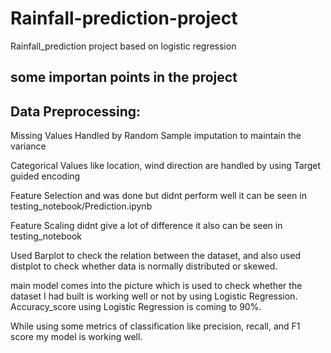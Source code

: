 # Rainfall-prediction-project
Rainfall_prediction project based on logistic regression

## some importan points in the project

## Data Preprocessing:

Missing Values Handled by Random Sample imputation to maintain the variance

Categorical Values like location, wind direction are handled by using Target guided encoding


Feature Selection and was done but didnt perform well it can be seen in testing_notebook/Prediction.ipynb

Feature Scaling didnt give a lot of difference it also can be seen in testing_notebook

Used Barplot to check the relation between the dataset, and also used distplot to check whether data is normally distributed or skewed.

main model comes into the picture which is used to check whether the dataset I had built is working well or not by using Logistic Regression. Accuracy_score using Logistic Regression is coming to 90%.

While using some metrics of classification like precision, recall, and F1 score my model is working well.
